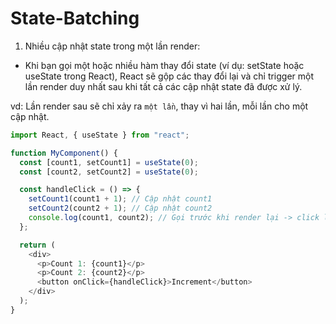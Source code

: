 # State-Batching

1. Nhiều cập nhật state trong một lần render:

- Khi bạn gọi một hoặc nhiều hàm thay đổi state (ví dụ: setState hoặc useState trong React), React sẽ gộp các thay đổi lại và chỉ trigger một lần render duy nhất sau khi tất cả các cập nhật state đã được xử lý.

vd: Lần render sau sẽ chỉ xảy ra `một lần`, thay vì hai lần, mỗi lần cho một cập nhật.

```js
import React, { useState } from "react";

function MyComponent() {
  const [count1, setCount1] = useState(0);
  const [count2, setCount2] = useState(0);

  const handleClick = () => {
    setCount1(count1 + 1); // Cập nhật count1
    setCount2(count2 + 1); // Cập nhật count2
    console.log(count1, count2); // Gọi trước khi render lại -> click lần đầu: 0, 0
  };

  return (
    <div>
      <p>Count 1: {count1}</p>
      <p>Count 2: {count2}</p>
      <button onClick={handleClick}>Increment</button>
    </div>
  );
}
```
